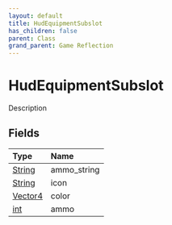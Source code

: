 ```yaml
---
layout: default
title: HudEquipmentSubslot
has_children: false
parent: Class
grand_parent: Game Reflection
---
```

# HudEquipmentSubslot
Description 

## Fields

| Type | Name |
|:----------|:--------------|
| [String](/riftbreaker-wiki/docs/game-reflection/components/string/) | ammo_string |
| [String](/riftbreaker-wiki/docs/game-reflection/components/string/) | icon |
| [Vector4](/riftbreaker-wiki/docs/game-reflection/classes/vector4/) | color |
| [int](/riftbreaker-wiki/docs/game-reflection/enums/int/) | ammo |

